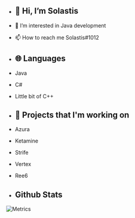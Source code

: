 - ## 👋 Hi, I’m Solastis
- 👀 I’m interested in Java development
- 📫 How to reach me Solastis#1012


- ## 🌐 Languages
- Java 
- C#
- Little bit of C++

- ## 🔭 Projects that I'm working on
- Azura
- Ketamine
- Strife
- Vertex
- Ree6


- ## Github Stats
![Metrics](https://metrics.lecoq.io/Solastis?template=classic&config.timezone=Europe%2FBerlin)
